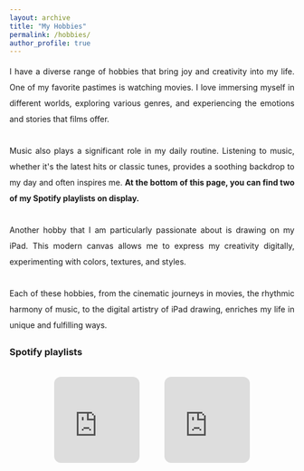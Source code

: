 ```yaml
---
layout: archive
title: "My Hobbies"
permalink: /hobbies/
author_profile: true
---
```

<div style="text-align: justify; line-height: 2;">
    I have a diverse range of hobbies that bring joy and creativity into my life. One of my favorite pastimes is watching movies. I love immersing myself in different worlds, exploring various genres, and experiencing the emotions and stories that films offer.<br><br>
    Music also plays a significant role in my daily routine. Listening to music, whether it's the latest hits or classic tunes, provides a soothing backdrop to my day and often inspires me. <b>At the bottom of this page, you can find two of my Spotify playlists on display.</b><br><br>
    Another hobby that I am particularly passionate about is drawing on my iPad. This modern canvas allows me to express my creativity digitally, experimenting with colors, textures, and styles.<br><br>
    Each of these hobbies, from the cinematic journeys in movies, the rhythmic harmony of music, to the digital artistry of iPad drawing, enriches my life in unique and fulfilling ways.
</div>

### Spotify playlists
<br>

<div style="text-align:center;">
    <iframe style="border-radius:12px" src="https://open.spotify.com/embed/playlist/3NMQjVYnTiFIU5Xq0dYszr?utm_source=generator&theme=0" width="30%" height="152" frameBorder="0" allowfullscreen="" allow="autoplay; clipboard-write; encrypted-media; fullscreen; picture-in-picture" loading="lazy"></iframe>
    &nbsp; &nbsp; &nbsp; &nbsp; &nbsp;
    <iframe style="border-radius:12px" src="https://open.spotify.com/embed/playlist/3ohNmgRcLtoI7BtKvj5rg3?utm_source=generator&theme=0" width="30%" height="152" frameBorder="0" allowfullscreen="" allow="autoplay; clipboard-write; encrypted-media; fullscreen; picture-in-picture" loading="lazy"></iframe>
</div>


